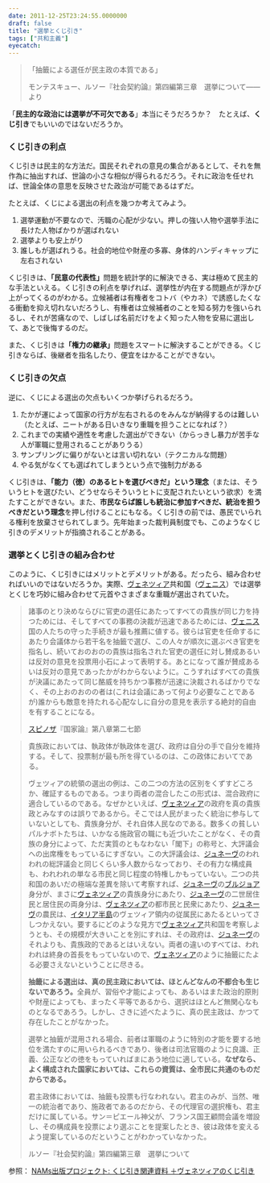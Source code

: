 ```yaml
---
date: 2011-12-25T23:24:55.0000000
draft: false
title: "選挙とくじ引き"
tags: ["共和主義"]
eyecatch: 
---
```

<p><blockquote>「抽籤による選任が民主政の本質である」</p><p>モンテスキュー、ルソー『社会契約論』第四編第三章　選挙について――より<br />
</blockquote></p><p>「<b>民主的な政治には選挙が不可欠である</b>」本当にそうだろうか？　たとえば、<b>くじ引き</b>でもいいのではないだろうか。</p>

<div class="section">
<h3>くじ引きの利点</h3>
<p>くじ引きは民主的な方法だ。国民それぞれの意見の集合があるとして、それを無作為に抽出すれば、世論の小さな相似が得られるだろう。それに政治を任せれば、世論全体の意思を反映させた政治が可能であるはずだ。</p><p>たとえば、くじによる選出の利点を幾つか考えてみよう。</p>

<ol>
<li>選挙運動が不要なので、汚職の心配が少ない。押しの強い人物や選挙手法に長けた人物ばかりが選ばれない</li>
<li>選挙よりも安上がり</li>
<li>誰しもが選ばれうる。社会的地位や財産の多寡、身体的ハンディキャップに左右されない</li>
</ol><p>くじ引きは、<b>「民意の代表性」</b>問題を統計学的に解決できる、実は極めて民主的な手法といえる。くじ引きの利点を挙げれば、選挙性が内在する問題点が浮かび上がってくるのがわかる。立候補者は有権者をコトバ（やカネ）で誘惑したくなる衝動を抑え切れないだろうし、有権者は立候補者のことを知る努力を強いられるし、それが苦痛なので、しばしば名前だけをよく知った人物を安易に選出して、あとで後悔するのだ。</p><p>また、くじ引きは<b>「権力の継承」</b>問題をスマートに解決することができる。くじ引きならば、後継者を指名したり、便宜をはかることができない。</p>

</div>
<div class="section">
<h3>くじ引きの欠点</h3>
<p>逆に、くじによる選出の欠点もいくつか挙げられるだろう。</p>

<ol>
<li>たかが運によって国家の行方が左右されるのをみんなが納得するのは難しい（たとえば、ニートがある日いきなり重職を担うことになれば？）</li>
<li>これまでの実績や適性を考慮した選出ができない（からっきし暴力が苦手な人が軍職に登用されることがありうる）</li>
<li>サンプリングに偏りがないとは言い切れない（テクニカルな問題）</li>
<li>やる気がなくても選ばれてしまうという点で強制力がある</li>
</ol><p>くじ引きは、<b>「能力（徳）のあるヒトを選びべきだ」という理念</b>（または、そういうヒトを選びたい、どうせならそういうヒトに支配されたいという欲求）を満たすことができない。また、<b>市民ならば誰しも統治に参加すべきだ、統治を担うべきだという理念</b>を押し付けることにもなる。くじ引きの前では、愚民でいられる権利を放棄させられてしまう。先年始まった裁判員制度でも、このようなくじ引きのデメリットが指摘されることがある。</p>

</div>
<div class="section">
<h3>選挙とくじ引きの組み合わせ</h3>
<p>このように、くじ引きにはメリットとデメリットがある。だったら、組み合わせればいいのではないだろうか。実際、<a class="keyword" href="http://d.hatena.ne.jp/keyword/%A5%F4%A5%A7%A5%CD%A5%C4%A5%A3%A5%A2">ヴェネツィア</a>共和国（<a class="keyword" href="http://d.hatena.ne.jp/keyword/%A5%F4%A5%A7%A5%CB%A5%B9">ヴェニス</a>）では選挙とくじを巧妙に組み合わせて元首やさまざまな重職が選出されていた。</p><p><blockquote>諸事のとり決めならびに官吏の選任にあたってすべての貴族が同じ力を持つためには、そしてすべての事務の決裁が迅速であるためには、<a class="keyword" href="http://d.hatena.ne.jp/keyword/%A5%F4%A5%A7%A5%CB%A5%B9">ヴェニス</a>国の人たちの守った手続きが最も推薦に値する。彼らは官吏を任命するにあたり会議体から若干名を抽籤で選び、この人々が順次に選ぶぺき官吏を指名し、続いておのおのの貴族は指名された官吏の選任に対し賛成あるいは反対の意見を投票用小石によって表明する。あとになって誰が賛成あるいは反対の意見であったかがわからないように。こうすればすべての貴族が決議にあたって同じ酪威を持ちかつ事務が迅速に決裁されるばかりでなく、その上おのおのの者は(これは会議にあって何より必要なことであるが)誰からも敵意を持たれる心配なしに自分の意見を表示する絶対的自由を有することになる。</p><p><a class="keyword" href="http://d.hatena.ne.jp/keyword/%A5%B9%A5%D4%A5%CE%A5%B6">スピノザ</a>『国家論』第八章第二七節 <br />
</blockquote></p><p><blockquote>貴族政においては、執政体が執政体を選び、政府は自分の手で自分を維持する。そして、投票制が最も所を得ているのは、この政体においてである。</p><p>ヴェツィアの統領の選出の例は、この二つの方法の区別をくずすどころか、確証するものである。つまり両者の混合したこの形式は、混合政府に適合しているのである。なぜかといえば、<a class="keyword" href="http://d.hatena.ne.jp/keyword/%A5%F4%A5%A7%A5%CD%A5%C4%A5%A3%A5%A2">ヴェネツィア</a>の政府を真の貴族政とみなすのは誤りであるから。そこでは人民がまったく統治に参与していないとしても、貴族身分が、それ自体人民なのである。数多くの貧しいパルナボトたちは、いかなる施政官の職にも近づいたことがなく、その貴族の身分によって、ただ実質のともなわない「閣下」の称号と、大評議会への出席権をもっているにすぎない。この大評議会は、<a class="keyword" href="http://d.hatena.ne.jp/keyword/%A5%B8%A5%E5%A5%CD%A1%BC%A5%F4">ジュネーヴ</a>のわれわれの総評議会と同じくらい多人数からなっており、その有力な構成員も、われわれの単なる市民と同じ程度の特権しかもっていない。二つの共和国のあいだの極端な差異を除いて考察すれば、<a class="keyword" href="http://d.hatena.ne.jp/keyword/%A5%B8%A5%E5%A5%CD%A1%BC%A5%F4">ジュネーヴ</a>の<a class="keyword" href="http://d.hatena.ne.jp/keyword/%A5%D6%A5%EB%A5%B8%A5%E7%A5%A2">ブルジョア</a>身分が、まさに<a class="keyword" href="http://d.hatena.ne.jp/keyword/%A5%F4%A5%A7%A5%CD%A5%C4%A5%A3%A5%A2">ヴェネツィア</a>の貴族身分にあたり、<a class="keyword" href="http://d.hatena.ne.jp/keyword/%A5%B8%A5%E5%A5%CD%A1%BC%A5%F4">ジュネーヴ</a>の二世居住民と居住民の両身分は、<a class="keyword" href="http://d.hatena.ne.jp/keyword/%A5%F4%A5%A7%A5%CD%A5%C4%A5%A3%A5%A2">ヴェネツィア</a>の都市民と民衆にあたり、<a class="keyword" href="http://d.hatena.ne.jp/keyword/%A5%B8%A5%E5%A5%CD%A1%BC%A5%F4">ジュネーヴ</a>の農民は、<a class="keyword" href="http://d.hatena.ne.jp/keyword/%A5%A4%A5%BF%A5%EA%A5%A2%C8%BE%C5%E7">イタリア半島</a>のヴェツィア領内の従属民にあたるといってさしつかえない。要するにどのような見方で<a class="keyword" href="http://d.hatena.ne.jp/keyword/%A5%F4%A5%A7%A5%CD%A5%C4%A5%A3%A5%A2">ヴェネツィア</a>共和国を考察しようとも、その規模が大きいことを別にすれは、その政府は、<a class="keyword" href="http://d.hatena.ne.jp/keyword/%A5%B8%A5%E5%A5%CD%A1%BC%A5%F4">ジュネーヴ</a>のそれよりも、貴族政的であるとはいえない。両者の違いのすべては、われわれは終身の首長をもっていないので、<a class="keyword" href="http://d.hatena.ne.jp/keyword/%A5%F4%A5%A7%A5%CD%A5%C4%A5%A3%A5%A2">ヴェネツィア</a>のように抽籤にたよる必要さえないということに尽きる。 </p><p><b>抽籤による選出は、真の民主政においては、ほとんどなんの不都合も生じないであろう。</b>全員が、習俗や才能によっても、あるいはまた政治的原則や財産によっても、まったく平等であるから、選択はほとんど無関心なものとなるであろう。しかし、さきに述べたように、真の民主政は、かつて存在したことがなかった。 </p><p>選挙と抽籤が混用される場合、前者は軍職のように特別の才能を要する地位を満たすのに用いられるべきであり、後者は司法官職のように良識、正義、公正などの徳をもっていればまにあう地位に適している。<b>なぜなら、よく構成された国家においては、これらの資質は、全市民に共通のものだからである。 </b></p><p>君主政体においては、抽籤も投票も行なわれない。君主のみが、当然、唯一の統治者であり、施政者であるのだから、その代理官の選択権も、君主だけに属している。サン＝ピエール神父が、フランス国王顧問会議を増設し、その構成員を投票により選ぶことを提案したとき、彼は政体を変えるよう提案しているのだということがわかっていなかった。 </p><p>ルソー『社会契約論』第四編第三章　選挙について <br />
</blockquote></p><p>参照： <a href="http://nam-students.blogspot.com/2011/12/blog-post_06.html">NAMs出版プロジェクト: くじ引き関連資料 ＋ヴェネツィアのくじ引き</a></p>

</div>
